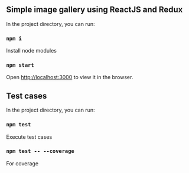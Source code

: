 
## Simple image gallery using ReactJS and Redux

In the project directory, you can run:

### `npm i`

Install node modules

### `npm start`

Open [http://localhost:3000](http://localhost:3000) to view it in the browser.

## Test cases

In the project directory, you can run:

### `npm test`

Execute test cases

### `npm test -- --coverage`

For coverage
